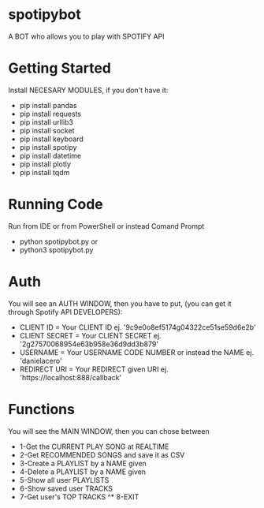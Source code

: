 # spotipybot
A BOT who allows you to play with SPOTIFY API

# Getting Started
Install NECESARY MODULES, if you don't have it:
* pip install pandas
* pip install requests
* pip install urllib3
* pip install socket
* pip install keyboard
* pip install spotipy
* pip install datetime
* pip install plotly
* pip install tqdm

# Running Code
Run from IDE or from PowerShell or instead Comand Prompt
* python spotipybot.py
or
* python3 spotipybot.py

# Auth
You will see an AUTH WINDOW, then you have to put, (you can get it through Spotify API DEVELOPERS):
* CLIENT ID = Your CLIENT ID ej. '9c9e0o8ef5174g04322ce51se59d6e2b'
* CLIENT SECRET = Your CLIENT SECRET ej. '2g27570068954e63b958e36d9dd3b879'
* USERNAME = Your USERNAME CODE NUMBER or instead the NAME ej. 'danielacero'
* REDIRECT URI = Your REDIRECT given URI ej. 'https://localhost:888/callback'

# Functions
You will see the MAIN WINDOW, then you can chose between
* 1-Get the CURRENT PLAY SONG at REALTIME
* 2-Get RECOMMENDED SONGS and save it as CSV
* 3-Create a PLAYLIST by a NAME given
* 4-Delete a PLAYLIST by a NAME given
* 5-Show all user PLAYLISTS
* 6-Show saved user TRACKS
* 7-Get user's TOP TRACKS
^* 8-EXIT
